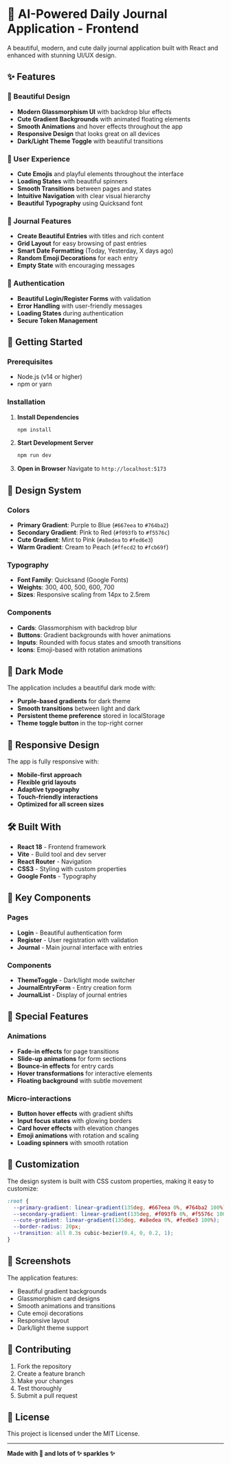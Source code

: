 # 🌸 AI-Powered Daily Journal Application - Frontend

A beautiful, modern, and cute daily journal application built with React and enhanced with stunning UI/UX design.

## ✨ Features

### 🎨 Beautiful Design
- **Modern Glassmorphism UI** with backdrop blur effects
- **Cute Gradient Backgrounds** with animated floating elements
- **Smooth Animations** and hover effects throughout the app
- **Responsive Design** that looks great on all devices
- **Dark/Light Theme Toggle** with beautiful transitions

### 💝 User Experience
- **Cute Emojis** and playful elements throughout the interface
- **Loading States** with beautiful spinners
- **Smooth Transitions** between pages and states
- **Intuitive Navigation** with clear visual hierarchy
- **Beautiful Typography** using Quicksand font

### 📝 Journal Features
- **Create Beautiful Entries** with titles and rich content
- **Grid Layout** for easy browsing of past entries
- **Smart Date Formatting** (Today, Yesterday, X days ago)
- **Random Emoji Decorations** for each entry
- **Empty State** with encouraging messages

### 🔐 Authentication
- **Beautiful Login/Register Forms** with validation
- **Error Handling** with user-friendly messages
- **Loading States** during authentication
- **Secure Token Management**

## 🚀 Getting Started

### Prerequisites
- Node.js (v14 or higher)
- npm or yarn

### Installation

1. **Install Dependencies**
   ```bash
   npm install
   ```

2. **Start Development Server**
   ```bash
   npm run dev
   ```

3. **Open in Browser**
   Navigate to `http://localhost:5173`

## 🎨 Design System

### Colors
- **Primary Gradient**: Purple to Blue (`#667eea` to `#764ba2`)
- **Secondary Gradient**: Pink to Red (`#f093fb` to `#f5576c`)
- **Cute Gradient**: Mint to Pink (`#a8edea` to `#fed6e3`)
- **Warm Gradient**: Cream to Peach (`#ffecd2` to `#fcb69f`)

### Typography
- **Font Family**: Quicksand (Google Fonts)
- **Weights**: 300, 400, 500, 600, 700
- **Sizes**: Responsive scaling from 14px to 2.5rem

### Components
- **Cards**: Glassmorphism with backdrop blur
- **Buttons**: Gradient backgrounds with hover animations
- **Inputs**: Rounded with focus states and smooth transitions
- **Icons**: Emoji-based with rotation animations

## 🌙 Dark Mode

The application includes a beautiful dark mode with:
- **Purple-based gradients** for dark theme
- **Smooth transitions** between light and dark
- **Persistent theme preference** stored in localStorage
- **Theme toggle button** in the top-right corner

## 📱 Responsive Design

The app is fully responsive with:
- **Mobile-first approach**
- **Flexible grid layouts**
- **Adaptive typography**
- **Touch-friendly interactions**
- **Optimized for all screen sizes**

## 🛠️ Built With

- **React 18** - Frontend framework
- **Vite** - Build tool and dev server
- **React Router** - Navigation
- **CSS3** - Styling with custom properties
- **Google Fonts** - Typography

## 🎯 Key Components

### Pages
- **Login** - Beautiful authentication form
- **Register** - User registration with validation
- **Journal** - Main journal interface with entries

### Components
- **ThemeToggle** - Dark/light mode switcher
- **JournalEntryForm** - Entry creation form
- **JournalList** - Display of journal entries

## 🌟 Special Features

### Animations
- **Fade-in effects** for page transitions
- **Slide-up animations** for form sections
- **Bounce-in effects** for entry cards
- **Hover transformations** for interactive elements
- **Floating background** with subtle movement

### Micro-interactions
- **Button hover effects** with gradient shifts
- **Input focus states** with glowing borders
- **Card hover effects** with elevation changes
- **Emoji animations** with rotation and scaling
- **Loading spinners** with smooth rotation

## 🎨 Customization

The design system is built with CSS custom properties, making it easy to customize:

```css
:root {
  --primary-gradient: linear-gradient(135deg, #667eea 0%, #764ba2 100%);
  --secondary-gradient: linear-gradient(135deg, #f093fb 0%, #f5576c 100%);
  --cute-gradient: linear-gradient(135deg, #a8edea 0%, #fed6e3 100%);
  --border-radius: 20px;
  --transition: all 0.3s cubic-bezier(0.4, 0, 0.2, 1);
}
```

## 📸 Screenshots

The application features:
- Beautiful gradient backgrounds
- Glassmorphism card designs
- Smooth animations and transitions
- Cute emoji decorations
- Responsive layout
- Dark/light theme support

## 🤝 Contributing

1. Fork the repository
2. Create a feature branch
3. Make your changes
4. Test thoroughly
5. Submit a pull request

## 📄 License

This project is licensed under the MIT License.

---

**Made with 💖 and lots of ✨ sparkles ✨**
